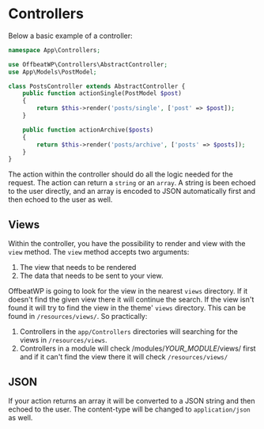 # Controllers

Below a basic example of a controller:

```php
namespace App\Controllers;

use OffbeatWP\Controllers\AbstractController;
use App\Models\PostModel;

class PostsController extends AbstractController {
    public function actionSingle(PostModel $post)
    {
        return $this->render('posts/single', ['post' => $post]);
    }

    public function actionArchive($posts)
    {
        return $this->render('posts/archive', ['posts' => $posts]);
    }
}
```

The action within the controller should do all the logic needed for the request. The action can return a `string` or an `array`. A string is been echoed to the user directly, and an array is encoded to JSON automatically first and then echoed to the user as well.

## Views

Within the controller, you have the possibility to render and view with the `view` method. The `view` method accepts two arguments:
1. The view that needs to be rendered
2. The data that needs to be sent to your view.

OffbeatWP is going to look for the view in the nearest `views` directory. If it doesn't find the given view there it will continue the search. If the view isn't found it will try to find the view in the theme' `views` directory. This can be found in `/resources/views/`. So practically:

1. Controllers in the `app/Controllers` directories will searching for the views in `/resources/views`. 
2. Controllers in a module will check /modules/_YOUR\_MODULE_/views/ first and if it can't find the view there it will check `/resources/views/` 
 
## JSON

If your action returns an array it will be converted to a JSON string and then echoed to the user. The content-type will be changed to `application/json` as well.